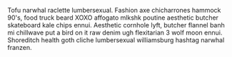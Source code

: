 Tofu narwhal raclette lumbersexual. Fashion axe chicharrones hammock 90's, food truck beard XOXO affogato mlkshk poutine aesthetic butcher skateboard kale chips ennui. Aesthetic cornhole lyft, butcher flannel banh mi chillwave put a bird on it raw denim ugh flexitarian 3 wolf moon ennui. Shoreditch health goth cliche lumbersexual williamsburg hashtag narwhal franzen.